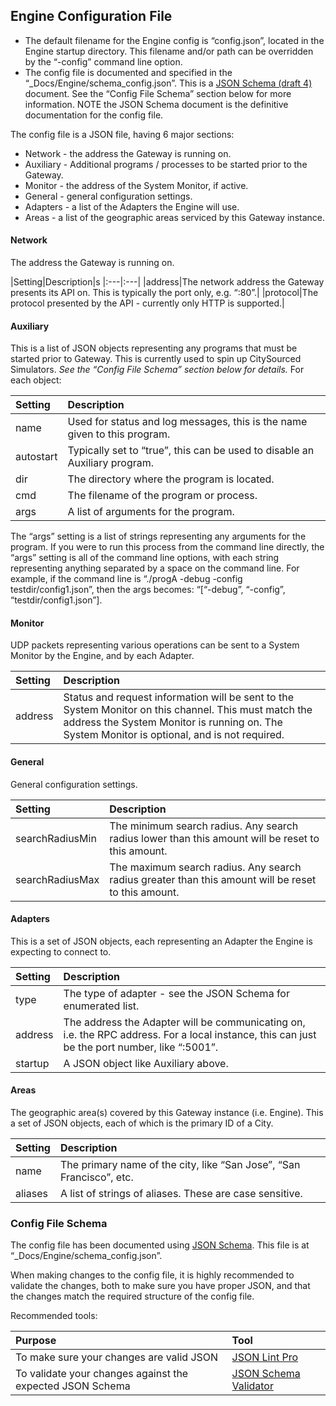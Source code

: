 
## Engine Configuration File
* The default filename for the Engine config is “config.json”, located in the Engine startup directory.  This filename and/or path can be overridden by the “-config” command line option.
* The config file is documented and specified in the “\_Docs/Engine/schema\_config.json”.  This is a [JSON Schema (draft 4)][1] document.  See the “Config File Schema” section below for more information.  NOTE the JSON Schema document is the definitive documentation for the config file.

The config file is a JSON file, having 6 major sections:
* Network - the address the Gateway is running on.
* Auxiliary - Additional programs / processes to be started prior to the Gateway.
* Monitor - the address of the System Monitor, if active.
* General - general configuration settings.
* Adapters - a list of the Adapters the Engine will use.
* Areas - a list of the geographic areas serviced by this Gateway instance.

#### Network
The address the Gateway is running on.

|Setting|Description|s
|:---|:---|
|address|The network address the Gateway presents its API on.  This is typically  the port only, e.g. “:80”.|
|protocol|The protocol presented by the API - currently only HTTP is supported.|

#### Auxiliary
This is a list of JSON objects representing any programs that must be started prior to Gateway.  This is currently used to spin up CitySourced Simulators. _See the “Config File Schema” section below for details._  For each object:

|Setting|Description|
|:---|:---|
|name|Used for status and log messages, this is the name given to this program.|
|autostart|Typically set to “true”, this can be used to disable an Auxiliary program.|
|dir|The directory where the program is located.|
|cmd|The filename of the program or process.|
|args|A list of arguments for the program.|

The “args” setting is a list of strings representing any arguments for the program.  If you were to run this process from the command line directly, the “args” setting is all of the command line options, with each string representing anything separated by a space on the command line.  For example, if the command line is “./progA -debug -config testdir/config1.json”, then the args becomes: “[“-debug”, “-config”, “testdir/config1.json”].


#### Monitor
UDP packets representing various operations can be sent to a System Monitor by the Engine, and by each Adapter.  

|Setting|Description|
|:---|:---|
|address|Status and request information will be sent to the System Monitor on this channel.  This must match the address the System Monitor is running on.  The System Monitor is optional, and is not required.|

#### General
General configuration settings.

|Setting|Description|
|:---|:---|
|searchRadiusMin|The minimum search radius.  Any search radius lower than this amount will be reset to this amount.|
|searchRadiusMax|The maximum search radius.  Any search radius greater than this amount will be reset to this amount.|

#### Adapters
This is a set of JSON objects, each representing an Adapter the Engine is expecting to connect to.

|Setting|Description|
|:---|:---|
|type|The type of adapter - see the JSON Schema for enumerated list.|
|address|The address the Adapter will be communicating on, i.e. the RPC address.  For a local instance, this can just be the port number, like “:5001”.|
|startup|A JSON object like Auxiliary above.  |

#### Areas
The geographic area(s) covered by this Gateway instance (i.e. Engine).  This a set of JSON objects, each of which is the primary ID of a City.  

|Setting|Description|
|:---|:---|
|name|The primary name of the city, like “San Jose”, “San Francisco”, etc.|
|aliases|A list of strings of aliases.  These are case sensitive.|

### Config File Schema
The config file has been documented using [JSON Schema][2].  This file is at “\_Docs/Engine/schema\_config.json”.  

When making changes to the config file, it is highly recommended to validate the changes, both to make sure you have proper JSON, and that the changes match the required structure of the config file.  

Recommended tools:

|Purpose|Tool|
|:---|:---|
|To make sure your changes are valid JSON|[JSON Lint Pro][3]|
|To validate your changes against the expected JSON Schema|[JSON Schema Validator][4]|



[1]:	http://json-schema.org/documentation.html "JSON Schema"
[2]:	http://json-schema.org/documentation.html
[3]:	http://pro.jsonlint.com/
[4]:	http://www.jsonschemavalidator.net/